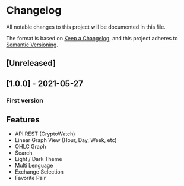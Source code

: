 # Changelog
All notable changes to this project will be documented in this file.

The format is based on [Keep a Changelog](https://keepachangelog.com/en/1.0.0/),
and this project adheres to [Semantic Versioning](https://semver.org/spec/v2.0.0.html).
## [Unreleased]

## [1.0.0] - 2021-05-27
### First version 

## Features
- API REST (CryptoWatch)
- Linear Graph View (Hour, Day, Week, etc)
- OHLC Graph 
- Search 
- Light / Dark Theme
- Multi Lenguage 
- Exchange Selection
- Favorite Pair


